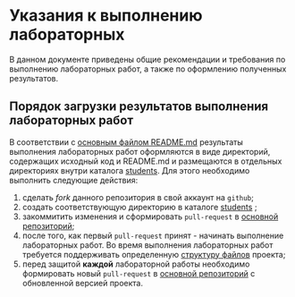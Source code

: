 # Указания к выполнению лабораторных
В данном документе приведены общие рекомендации и требования по выполнению лабораторных работ, а также по оформлению полученных результатов.

## Порядок загрузки результатов выполнения лабораторных работ

В соответствии с [основным файлом README.md](/README.md) результаты выполнения лабораторных работ оформляются в виде директорий, содержащих исходный код и README.md и размещаются в отдельных директориях внутри каталога [students](/students). Для этого необходимо выполнить следующие действия:

1. сделать *fork* данного репозитория в свой аккаунт на `github`;
2. создать соответствующую директорию в каталоге [students](/students) ;
3. закоммитить изменения и сформировать `pull-request` в [основной репозиторий](https://github.com/itmo-mla/fall-25);
4. после того, как первый `pull-request` принят - начинать выполнение лабораторных работ. Во время выполнения лабораторных работ требуется поддерживать определенную [структуру файлов](/students/README.md) проекта; 
5. перед защитой **каждой** лабораторной работы необходимо формировать новый `pull-request` в [основной репозиторий](https://github.com/itmo-mla/fall-25) с обновленной версией проекта.